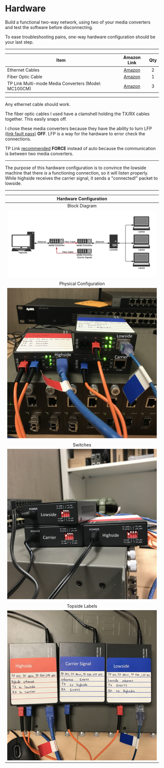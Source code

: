 # Hardware

Build a functional two-way network, using two of your media converters and test the software before disconnecting. 

To ease troubleshooting pains, one-way hardware configuration should be your last step.

***

| Item  |   Amazon Link    | Qty |
| -------- |:-------------:|:-----:|
| Ethernet Cables | [Amazon](https://www.amazon.com/Cable-Matters-160021-Snagless-Ethernet/dp/B00E5I7VJG/ref=sr_1_3?s=electronics&ie=UTF8&qid=1501779502&sr=1-3&keywords=ethernet+cables) | 2 |
| Fiber Optic Cable| [Amazon](https://www.amazon.com/gp/product/B000067SPA/ref=od_aui_detailpages00?ie=UTF8&psc=1)     |   1 |
| TP Link Multi-mode Media Converters (Model: MC100CM) | [Amazon](https://www.amazon.com/gp/product/B0034CMZIG/ref=od_aui_detailpages00?ie=UTF8&psc=1)      |    3 |

***
Any ethernet cable should work.

The fiber optic cables I used have a clamshell holding the TX/RX cables together. This easily snaps off.

I chose these media converters because they have the ability to turn LFP [(link fault pass)](http://www.e1-converter.com/TechnicalSupport/link_fault_pass_through.html) **OFF**. LFP is a way for the hardware to error check the connections. 

TP Link [recommended](http://www.tp-link.com/us/faq-1135.html) **FORCE** instead of auto because the communication is between two media converters. 

***

The purpose of this hardware configuration is to convince the lowside machine that there *is* a functioning connection, so it will listen properly. While highside receives the carrier signal, it sends a "connected!" packet to lowside.

***

| Hardware Configuration|
|:---:|
| Block Diagram |
|![block diagram](images/data-diode-diagram.jpeg)|
|   |
| Physical Configuration  |
|![setup](images/testsetup.jpg)|
|   |
|Switches |
|![switches](images/switchsetup.jpg)|
|   |
|Topside Labels|
|![Labels](images/workingdiode.jpg)
